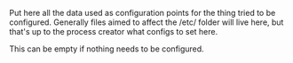 Put here all the data used as configuration points for the thing tried to
be configured. Generally files aimed to affect the /etc/ folder will live
here, but that's up to the process creator what configs to set here.

This can be empty if nothing needs to be configured.